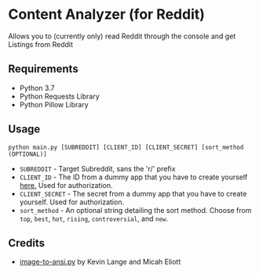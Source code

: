 # Content Analyzer (for Reddit)
Allows you to (currently only) read Reddit through the console and get Listings from Reddit

## Requirements
* Python 3.7
* Python Requests Library
* Python Pillow Library

## Usage
    python main.py [SUBREDDIT] [CLIENT_ID] [CLIENT_SECRET] [sort_method (OPTIONAL)]

* `SUBREDDIT` - Target Subreddit, sans the 'r/' prefix
* `CLIENT_ID` - The ID from a dummy app that you have to create yourself [here.](https://www.reddit.com/prefs/apps) Used for authorization.
* `CLIENT_SECRET` - The secret from a dummy app that you have to create yourself. Used for authorization.
* `sort_method` - An optional string detailing the sort method. Choose from `top`, `best`, `hot`, `rising`, `controversial`, and `new`.

## Credits
* [image-to-ansi.py](https://gist.github.com/klange/1687427) by Kevin Lange and Micah Eliott

